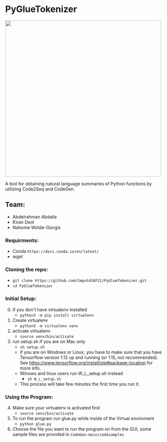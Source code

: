# PyGlueTokenizer
<img src="https://news.mit.edu/sites/default/files/images/202012/MIT-Coding-Brain-01-press.jpg" width="500">

A tool for obtaining natural language summaries of Python functions by utilizing Code2Seq and CodeGen.

## Team:
- Abdelrahman Abdalla
- Kiran Deol
- Nahome Wolde-Giorgis

### Requirments:
- Conda `https://docs.conda.io/en/latest/`
- wget

### Cloning the repo:
- `git clone https://github.com/Cmput416F21/PyGlueTokenizer.git`
- `cd PyGlueTokenizer`

### Initial Setup:
0. if you don't have virtualenv installed
    - `python3 -m pip install virtualenv`
1. Create virtualenv
    - `python3 -m virtualenv venv`
2. activate virtualenv
    - `source venv/bin/activate`
3. run setup.sh if you are on Mac only
    - `sh setup.sh`
    - if you are on Windows or Linux, you have to make sure that you have Tensorflow version 1.12 up and running (or 1.15, not recommended). See https://www.tensorflow.org/install/pip#package-location for more info.
    - Winows and linux users run W_L_setup.sh instead
        - `sh W_L_setup.sh`
    - This process will take few minutes the first time you run it.
### Using the Program:
4. Make sure your virtualenv is activated first
    - `source venv/bin/activate`
5. To run the program run glue.py while inside of the Virtual enviroment
    - `python glue.py`
6. Choose the file you want to run the program on from the GUI, some sample files are provided in `CodeGen-main/codesamples`

<!-- This content will not appear in the rendered Markdown
run CodeGen-main/install_env.sh

`sh CodeGen-main/install_env.sh`

install requirments

`pip install -r requirements.txt`

*Use this instead if it gets killed* `pip install --no-cache-dir -r requirements.txt`

download the CodeGen Model

`wget https://dl.fbaipublicfiles.com/transcoder/pre_trained_models/translator_transcoder_size_from_DOBF.pth -P CodeGen-main`

download the Code2Seq Model

```
wget https://s3.amazonaws.com/code2seq/model/java-large/java-large-model.tar.gz -P code2seq
tar -xvzf code2seq/java-large-model.tar.gz -C code2seq
rm code2seq/java-large-model.tar.gz
```
-->
